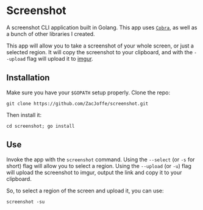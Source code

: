 # Screenshot
A screenshot CLI application built in Golang. This app uses [`Cobra`](https://github.com/spf13/cobra), as well as a bunch of other libraries I created. 

This app will allow you to take a screenshot of your whole screen, or just a selected region. It will copy the screenshot to your clipboard, and with the `--upload` flag will upload it to [imgur](https://imgur.com/).

## Installation
Make sure you have your `$GOPATH` setup properly. Clone the repo:
```
git clone https://github.com/ZacJoffe/screenshot.git
```
Then install it:
```
cd screenshot; go install
```

## Use
Invoke the app with the `screenshot` command. Using the `--select` (or `-s` for short) flag will allow you to select a region. Using the `--upload` (or `-u`) flag will upload the screenshot to imgur, output the link and copy it to your clipboard.

So, to select a region of the screen and upload it, you can use:
```
screenshot -su
```